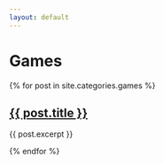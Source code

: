 ```yaml
---
layout: default
---
```


<div class="postsContainer" id="posts">
  <h1>Games</h1>

  {% for post in site.categories.games %}
    <a href="{{ site.url }}{{ post.url }}"><h2>{{ post.title }}</h2></a>
    <p> {{ post.excerpt }} </p>
  {% endfor %}

</div> <!-- End Posts -->
